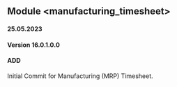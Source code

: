 ## Module <manufacturing_timesheet>

#### 25.05.2023
#### Version 16.0.1.0.0
#### ADD
Initial Commit for Manufacturing (MRP) Timesheet.
